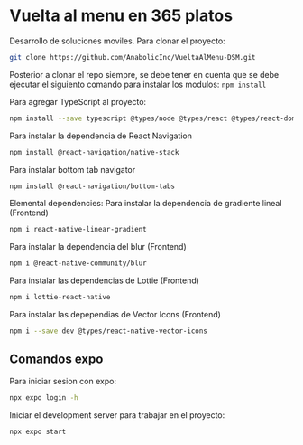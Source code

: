 ﻿# Vuelta al menu en 365 platos
Desarrollo de soluciones moviles.
Para clonar el proyecto:
```bash
git clone https://github.com/AnabolicInc/VueltaAlMenu-DSM.git
```

Posterior a clonar el repo siempre, se debe tener en cuenta que se debe ejecutar el siguiento comando para instalar los modulos:
`npm install`

Para agregar TypeScript al proyecto:
```bash
npm install --save typescript @types/node @types/react @types/react-dom @types/jest
```

Para instalar la dependencia de React Navigation
```bash
npm install @react-navigation/native-stack
```

Para instalar bottom tab navigator
```bash
npm install @react-navigation/bottom-tabs
```

Elemental dependencies:
Para instalar la dependencia de gradiente lineal (Frontend)
```bash
npm i react-native-linear-gradient
```
Para instalar la dependencia del blur (Frontend)
```bash
npm i @react-native-community/blur
```
Para instalar las dependencias de Lottie (Frontend)
```bash
npm i lottie-react-native
```
Para instalar las depependias de Vector Icons (Frontend)
```bash
npm i --save dev @types/react-native-vector-icons
```



## Comandos expo

Para iniciar sesion con expo: 
```bash
npx expo login -h
```

Iniciar el development server para trabajar en el proyecto:
```bash
npx expo start
```

